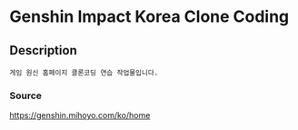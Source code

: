 # Genshin Impact Korea Clone Coding

## Description

```
게임 원신 홈페이지 클론코딩 연습 작업물입니다.
```

### Source

https://genshin.mihoyo.com/ko/home
